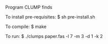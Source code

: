 Program CLUMP finds

To install pre-requisites:
$ sh pre-install.sh

To compile:
$ make

To run:
$ ./clumps paper.fas -l 7 -m 3 -d 1 -k 2
